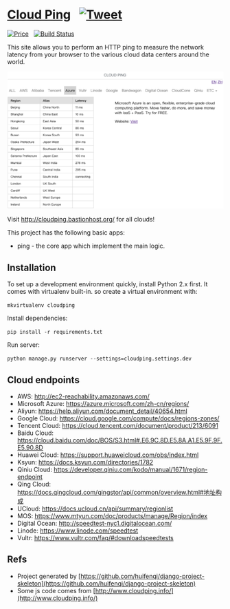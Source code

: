 # [Cloud Ping](http://cloudping.bastionhost.org/en/) &nbsp; [![Tweet](https://img.shields.io/twitter/url/http/shields.io.svg?style=social)](https://twitter.com/intent/tweet?text=This%20site%20allows%20you%20to%20perform%20an%20HTTP%20ping%20to%20measure%20the%20network%20latency%20from%20your%20browser%20to%20the%20various%20cloud%20data%20centers%20around%20the%20world.&url=http://cloudping.bastionhost.org/en/&via=github&hashtags=cloudping,cloud,latency,aws,azure,aliyun,developers)

[![Price](https://img.shields.io/badge/price-FREE-0098f7.svg)](https://github.com/bastionhost/cloudping/blob/master/LICENSE) &nbsp; [![Build Status](https://travis-ci.org/bastionhost/cloudping.png?branch=master)](https://travis-ci.org/bastionhost/cloudping)

This site allows you to perform an HTTP ping to measure the network latency from your browser to the various cloud data centers around the world.

![demo](./media/screenshot.png)

Visit http://cloudping.bastionhost.org/ for all clouds!

This project has the following basic apps:

* ping - the core app which implement the main logic.

## Installation

To set up a development environment quickly, install Python 2.x first. It
comes with virtualenv built-in. so create a virtual environment with:

`mkvirtualenv cloudping`

Install dependencies:

`pip install -r requirements.txt`

Run server:

`python manage.py runserver --settings=cloudping.settings.dev`

## Cloud endpoints

* AWS: http://ec2-reachability.amazonaws.com/
* Microsoft Azure: https://azure.microsoft.com/zh-cn/regions/
* Aliyun: https://help.aliyun.com/document_detail/40654.html
* Google Cloud: https://cloud.google.com/compute/docs/regions-zones/
* Tencent Cloud: https://cloud.tencent.com/document/product/213/6091
* Baidu Cloud: https://cloud.baidu.com/doc/BOS/S3.html#.E6.9C.8D.E5.8A.A1.E5.9F.9F.E5.90.8D
* Huawei Cloud: https://support.huaweicloud.com/obs/index.html
* Ksyun: https://docs.ksyun.com/directories/1782
* Qiniu Cloud: https://developer.qiniu.com/kodo/manual/1671/region-endpoint
* Qing Cloud: https://docs.qingcloud.com/qingstor/api/common/overview.html#地址构成
* UCloud: https://docs.ucloud.cn/api/summary/regionlist
* MOS: https://www.mtyun.com/doc/products/manage/Region/index
* Digital Ocean: http://speedtest-nyc1.digitalocean.com/
* Linode: https://www.linode.com/speedtest
* Vultr: https://www.vultr.com/faq/#downloadspeedtests

## Refs

* Project generated by [https://github.com/huifenqi/django-project-skeleton](https://github.com/huifenqi/django-project-skeleton)
* Some js code comes from [http://www.cloudping.info/](http://www.cloudping.info/)
